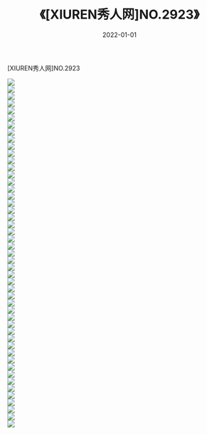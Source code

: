 ﻿---
layout: post
title:  《[XIUREN秀人网]NO.2923》
date:   2022-01-01
img: http://img.660000.xyz/Sharelink/秀人网/秀人网第03部分/[XIUREN秀人网]NO.2923/000.jpg
categories: [美女, 清纯, 唯美]
---

[XIUREN秀人网]NO.2923

 ![](http://img.660000.xyz/Sharelink/秀人网/秀人网第03部分/[XIUREN秀人网]NO.2923/001.jpg) <br>![](http://img.660000.xyz/Sharelink/秀人网/秀人网第03部分/[XIUREN秀人网]NO.2923/002.jpg) <br>![](http://img.660000.xyz/Sharelink/秀人网/秀人网第03部分/[XIUREN秀人网]NO.2923/003.jpg) <br>![](http://img.660000.xyz/Sharelink/秀人网/秀人网第03部分/[XIUREN秀人网]NO.2923/004.jpg) <br>![](http://img.660000.xyz/Sharelink/秀人网/秀人网第03部分/[XIUREN秀人网]NO.2923/005.jpg) <br>![](http://img.660000.xyz/Sharelink/秀人网/秀人网第03部分/[XIUREN秀人网]NO.2923/006.jpg) <br>![](http://img.660000.xyz/Sharelink/秀人网/秀人网第03部分/[XIUREN秀人网]NO.2923/007.jpg) <br>![](http://img.660000.xyz/Sharelink/秀人网/秀人网第03部分/[XIUREN秀人网]NO.2923/008.jpg) <br>![](http://img.660000.xyz/Sharelink/秀人网/秀人网第03部分/[XIUREN秀人网]NO.2923/009.jpg) <br>![](http://img.660000.xyz/Sharelink/秀人网/秀人网第03部分/[XIUREN秀人网]NO.2923/010.jpg) <br>![](http://img.660000.xyz/Sharelink/秀人网/秀人网第03部分/[XIUREN秀人网]NO.2923/011.jpg) <br>![](http://img.660000.xyz/Sharelink/秀人网/秀人网第03部分/[XIUREN秀人网]NO.2923/012.jpg) <br>![](http://img.660000.xyz/Sharelink/秀人网/秀人网第03部分/[XIUREN秀人网]NO.2923/013.jpg) <br>![](http://img.660000.xyz/Sharelink/秀人网/秀人网第03部分/[XIUREN秀人网]NO.2923/014.jpg) <br>![](http://img.660000.xyz/Sharelink/秀人网/秀人网第03部分/[XIUREN秀人网]NO.2923/015.jpg) <br>![](http://img.660000.xyz/Sharelink/秀人网/秀人网第03部分/[XIUREN秀人网]NO.2923/016.jpg) <br>![](http://img.660000.xyz/Sharelink/秀人网/秀人网第03部分/[XIUREN秀人网]NO.2923/017.jpg) <br>![](http://img.660000.xyz/Sharelink/秀人网/秀人网第03部分/[XIUREN秀人网]NO.2923/018.jpg) <br>![](http://img.660000.xyz/Sharelink/秀人网/秀人网第03部分/[XIUREN秀人网]NO.2923/019.jpg) <br>![](http://img.660000.xyz/Sharelink/秀人网/秀人网第03部分/[XIUREN秀人网]NO.2923/020.jpg) <br>![](http://img.660000.xyz/Sharelink/秀人网/秀人网第03部分/[XIUREN秀人网]NO.2923/021.jpg) <br>![](http://img.660000.xyz/Sharelink/秀人网/秀人网第03部分/[XIUREN秀人网]NO.2923/022.jpg) <br>![](http://img.660000.xyz/Sharelink/秀人网/秀人网第03部分/[XIUREN秀人网]NO.2923/023.jpg) <br>![](http://img.660000.xyz/Sharelink/秀人网/秀人网第03部分/[XIUREN秀人网]NO.2923/024.jpg) <br>![](http://img.660000.xyz/Sharelink/秀人网/秀人网第03部分/[XIUREN秀人网]NO.2923/025.jpg) <br>![](http://img.660000.xyz/Sharelink/秀人网/秀人网第03部分/[XIUREN秀人网]NO.2923/026.jpg) <br>![](http://img.660000.xyz/Sharelink/秀人网/秀人网第03部分/[XIUREN秀人网]NO.2923/027.jpg) <br>![](http://img.660000.xyz/Sharelink/秀人网/秀人网第03部分/[XIUREN秀人网]NO.2923/028.jpg) <br>![](http://img.660000.xyz/Sharelink/秀人网/秀人网第03部分/[XIUREN秀人网]NO.2923/029.jpg) <br>![](http://img.660000.xyz/Sharelink/秀人网/秀人网第03部分/[XIUREN秀人网]NO.2923/030.jpg) <br>![](http://img.660000.xyz/Sharelink/秀人网/秀人网第03部分/[XIUREN秀人网]NO.2923/031.jpg) <br>![](http://img.660000.xyz/Sharelink/秀人网/秀人网第03部分/[XIUREN秀人网]NO.2923/032.jpg) <br>![](http://img.660000.xyz/Sharelink/秀人网/秀人网第03部分/[XIUREN秀人网]NO.2923/033.jpg) <br>![](http://img.660000.xyz/Sharelink/秀人网/秀人网第03部分/[XIUREN秀人网]NO.2923/034.jpg) <br>![](http://img.660000.xyz/Sharelink/秀人网/秀人网第03部分/[XIUREN秀人网]NO.2923/035.jpg) <br>![](http://img.660000.xyz/Sharelink/秀人网/秀人网第03部分/[XIUREN秀人网]NO.2923/036.jpg) <br>![](http://img.660000.xyz/Sharelink/秀人网/秀人网第03部分/[XIUREN秀人网]NO.2923/037.jpg) <br>![](http://img.660000.xyz/Sharelink/秀人网/秀人网第03部分/[XIUREN秀人网]NO.2923/038.jpg) <br>![](http://img.660000.xyz/Sharelink/秀人网/秀人网第03部分/[XIUREN秀人网]NO.2923/039.jpg) <br>![](http://img.660000.xyz/Sharelink/秀人网/秀人网第03部分/[XIUREN秀人网]NO.2923/040.jpg) <br>![](http://img.660000.xyz/Sharelink/秀人网/秀人网第03部分/[XIUREN秀人网]NO.2923/041.jpg) <br>![](http://img.660000.xyz/Sharelink/秀人网/秀人网第03部分/[XIUREN秀人网]NO.2923/042.jpg) <br>![](http://img.660000.xyz/Sharelink/秀人网/秀人网第03部分/[XIUREN秀人网]NO.2923/043.jpg) <br>![](http://img.660000.xyz/Sharelink/秀人网/秀人网第03部分/[XIUREN秀人网]NO.2923/044.jpg) <br>![](http://img.660000.xyz/Sharelink/秀人网/秀人网第03部分/[XIUREN秀人网]NO.2923/045.jpg) <br>![](http://img.660000.xyz/Sharelink/秀人网/秀人网第03部分/[XIUREN秀人网]NO.2923/046.jpg) <br>![](http://img.660000.xyz/Sharelink/秀人网/秀人网第03部分/[XIUREN秀人网]NO.2923/047.jpg) <br>![](http://img.660000.xyz/Sharelink/秀人网/秀人网第03部分/[XIUREN秀人网]NO.2923/048.jpg) <br>![](http://img.660000.xyz/Sharelink/秀人网/秀人网第03部分/[XIUREN秀人网]NO.2923/049.jpg) <br>